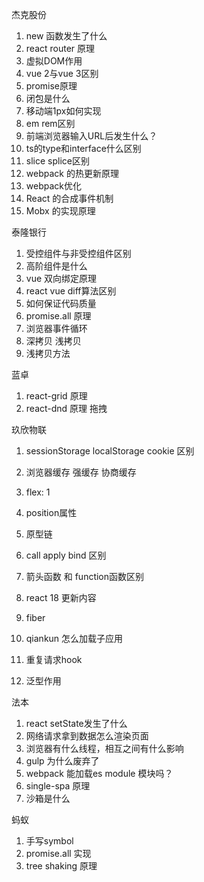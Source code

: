 杰克股份

1. new 函数发生了什么
2. react router 原理
3. 虚拟DOM作用
4. vue 2与vue 3区别
5. promise原理
6. 闭包是什么
7. 移动端1px如何实现
8. em  rem区别
8. 前端浏览器输入URL后发生什么？
8. ts的type和interface什么区别
8. slice   splice区别
8. webpack 的热更新原理
8. webpack优化
8. React 的合成事件机制
8. Mobx 的实现原理



泰隆银行

1. 受控组件与非受控组件区别
2. 高阶组件是什么
3. vue 双向绑定原理
4. react  vue diff算法区别
5. 如何保证代码质量
6. promise.all 原理
7. 浏览器事件循环
8. 深拷贝 浅拷贝
9. 浅拷贝方法




蓝卓

1. react-grid 原理 
2. react-dnd 原理 拖拽



玖欣物联

1. sessionStorage localStorage cookie 区别
2. 浏览器缓存 强缓存 协商缓存
3. flex: 1
4. position属性
5. 原型链
6. call apply bind 区别
7. 箭头函数 和 function函数区别
8. react 18 更新内容
9. fiber



1. qiankun 怎么加载子应用
2. 重复请求hook
3. 泛型作用



法本

1. react  setState发生了什么
2. 网络请求拿到数据怎么渲染页面
3. 浏览器有什么线程，相互之间有什么影响
4. gulp 为什么废弃了
5. webpack 能加载es module 模块吗？
6. single-spa 原理
7. 沙箱是什么



蚂蚁

1. 手写symbol
2. promise.all 实现
3. tree shaking 原理
